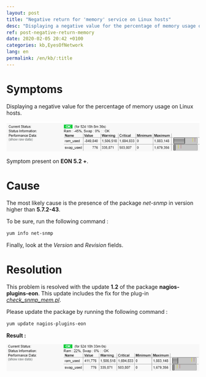 ```yaml
---
layout: post
title: "Negative return for 'memory' service on Linux hosts"
desc: "Displaying a negative value for the percentage of memory usage on Linux hosts."
ref: post-negative-return-memory
date: 2020-02-05 20:42 +0100
categories: kb,EyesOfNetwork
lang: en
permalink: /en/kb/:title
---
```

# Symptoms

Displaying a negative value for the percentage of memory usage on Linux hosts.

![Negative Memory](/img/kb/2020-02-05-negative-return-memory/mem_nok.png)

Symptom present on **EON 5.2 +**.

# Cause

The most likely cause is the presence of the package *net-snmp* in version higher than **5.7.2-43**.

To be sure, run the following command :

```sh
yum info net-snmp
```

Finally, look at the *Version* and *Revision* fields.


# Resolution 

This problem is resolved with the update **1.2** of the package **nagios-plugins-eon**. This update includes the fix for the plug-in *[check_snmp_mem.pl](https://github.com/EyesOfNetworkCommunity/nagios-plugins-eon/commit/2ba9ae4d526374fff0af10a458f8abca89841280 "Github link")*.

Please update the package by running the following command :

```sh
yum update nagios-plugins-eon
```

**Result :**

![Memory OK](/img/kb/2020-02-05-negative-return-memory/mem_ok.png)